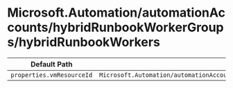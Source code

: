 # Microsoft.Automation/automationAccounts/hybridRunbookWorkerGroups/hybridRunbookWorkers

| Default Path | Alias |
|---|---|
| `properties.vmResourceId` | `Microsoft.Automation/automationAccounts/hybridRunbookWorkerGroups/hybridRunbookWorkers/vmResourceId` |

